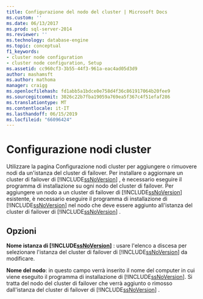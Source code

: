 ```yaml
---
title: Configurazione del nodo del cluster | Microsoft Docs
ms.custom: ''
ms.date: 06/13/2017
ms.prod: sql-server-2014
ms.reviewer: ''
ms.technology: database-engine
ms.topic: conceptual
f1_keywords:
- cluster node configuration
- cluster node configuration, Setup
ms.assetid: cc960cf3-3b55-44f3-961a-eac4ad05d3d9
author: mashamsft
ms.author: mathoma
manager: craigg
ms.openlocfilehash: fd1abb5a1bdce0e758d4f36c861917064b20fee9
ms.sourcegitcommit: 3026c22b7fba19059a769ea5f367c4f51efaf286
ms.translationtype: MT
ms.contentlocale: it-IT
ms.lasthandoff: 06/15/2019
ms.locfileid: "66096424"
---
```

# <a name="cluster-node-configuration"></a>Configurazione nodi cluster
  Utilizzare la pagina Configurazione nodi cluster per aggiungere o rimuovere nodi da un'istanza del cluster di failover. Per installare o aggiornare un cluster di failover di [!INCLUDE[ssNoVersion](../../includes/ssnoversion-md.md)] , è necessario eseguire il programma di installazione su ogni nodo del cluster di failover. Per aggiungere un nodo a un cluster di failover di [!INCLUDE[ssNoVersion](../../includes/ssnoversion-md.md)] esistente, è necessario eseguire il programma di installazione di [!INCLUDE[ssNoVersion](../../includes/ssnoversion-md.md)] nel nodo che deve essere aggiunto all'istanza del cluster di failover di [!INCLUDE[ssNoVersion](../../includes/ssnoversion-md.md)] .  
  
## <a name="options"></a>Opzioni  
 **Nome istanza di [!INCLUDE[ssNoVersion](../../includes/ssnoversion-md.md)]** : usare l'elenco a discesa per selezionare l'istanza del cluster di failover di [!INCLUDE[ssNoVersion](../../includes/ssnoversion-md.md)] da modificare.  
  
 **Nome del nodo**: in questo campo verrà inserito il nome del computer in cui viene eseguito il programma di installazione di [!INCLUDE[ssNoVersion](../../includes/ssnoversion-md.md)]. Si tratta del nodo del cluster di failover che verrà aggiunto o rimosso dall'istanza del cluster di failover di [!INCLUDE[ssNoVersion](../../includes/ssnoversion-md.md)] .  
  
  
